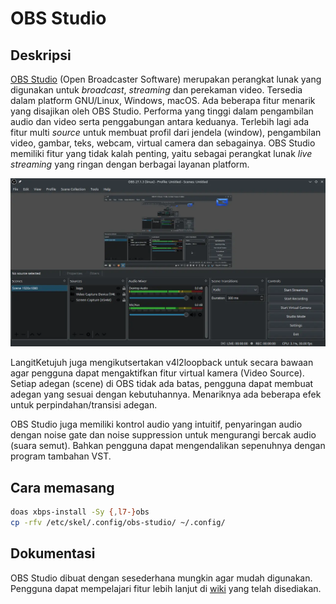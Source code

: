 # OBS Studio

## Deskripsi

[OBS Studio](https://obsproject.com/) (Open Broadcaster Software) merupakan perangkat lunak yang digunakan untuk _broadcast_, _streaming_ dan perekaman video. Tersedia dalam platform GNU/Linux, Windows, macOS. Ada beberapa fitur menarik yang disajikan oleh OBS Studio. Performa yang tinggi dalam pengambilan audio dan video serta penggabungan antara keduanya. Terlebih lagi ada fitur multi _source_ untuk membuat profil dari jendela (window), pengambilan video, gambar, teks, webcam, virtual camera dan sebagainya. OBS Studio memiliki fitur yang tidak kalah penting, yaitu sebagai perangkat lunak _live streaming_ yang ringan dengan berbagai layanan platform.

![OBS Studio LangitKetujuh OS](../../media/image/obs-recorder-langitketujuh-id-1.webp)

LangitKetujuh juga mengikutsertakan v4l2loopback untuk secara bawaan agar pengguna dapat mengaktifkan fitur virtual kamera (Video Source). Setiap adegan (scene) di OBS tidak ada batas, pengguna dapat membuat adegan yang sesuai dengan kebutuhannya. Menariknya ada beberapa efek untuk perpindahan/transisi adegan.

OBS Studio juga memiliki kontrol audio yang intuitif, penyaringan audio dengan noise gate dan noise suppression untuk mengurangi bercak audio (suara semut). Bahkan pengguna dapat mengendalikan sepenuhnya dengan program tambahan VST.

## Cara memasang

```sh
doas xbps-install -Sy {,l7-}obs
cp -rfv /etc/skel/.config/obs-studio/ ~/.config/
```

## Dokumentasi

OBS Studio dibuat dengan sesederhana mungkin agar mudah digunakan. Pengguna dapat mempelajari fitur lebih lanjut di [wiki](https://obsproject.com/wiki/) yang telah disediakan.

